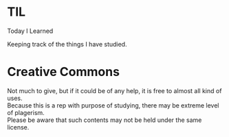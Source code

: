 # TIL
Today I Learned

Keeping track of the things I have studied.


# Creative Commons

Not much to give, but if it could be of any help, it is free to almost all kind of uses. <br>
Because this is a rep with purpose of studying, there may be extreme level of plagerism. <br>
Please be aware that such contents may not be held under the same license.
